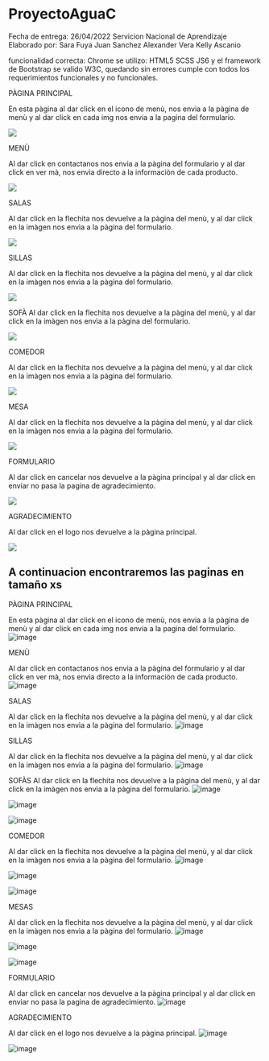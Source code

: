# ProyectoAguaC

Fecha de entrega: 26/04/2022
Servicion Nacional de Aprendizaje
Elaborado por:
Sara Fuya
Juan Sanchez
Alexander Vera
Kelly Ascanio

funcionalidad correcta: Chrome
se utilizo: HTML5 SCSS JS6 y el framework de Bootstrap
se valido W3C, quedando sin errores
cumple con todos los requerimientos funcionales y no  funcionales.


PÀGINA PRINCIPAL

En esta pàgina al dar click en el icono de menù, nos envia a la pàgina de menù y al dar click en cada img nos envia a la pagina del formulario.

![](https://github.com/AguaCielo1/ProyectoAguaC/blob/main/ProyectoA/Pagina%20principal-pc.jpg)


MENÙ

Al dar click en contactanos nos envia a la pàgina del formulario y al dar click en ver mà, nos envìa directo a la informaciòn de cada producto.

![](https://github.com/AguaCielo1/ProyectoAguaC/blob/main/ProyectoA/Menu-pc.jpg)

SALAS

Al dar click en la flechita nos devuelve a la pàgina del menù, y al dar click en la imàgen nos envìa a la pàgina del formulario.

![](https://github.com/AguaCielo1/ProyectoAguaC/blob/main/ProyectoA/salas-pc.jpg)

SILLAS

Al dar click en la flechita nos devuelve a la pàgina del menù, y al dar click en la imàgen nos envìa a la pàgina del formulario.

![](https://github.com/AguaCielo1/ProyectoAguaC/blob/main/ProyectoA/sillas-pc.jpg)

SOFÀ
Al dar click en la flechita nos devuelve a la pàgina del menù, y al dar click en la imàgen nos envìa a la pàgina del formulario.

![](https://github.com/AguaCielo1/ProyectoAguaC/blob/main/ProyectoA/sofas-pc.jpg)

COMEDOR

Al dar click en la flechita nos devuelve a la pàgina del menù, y al dar click en la imàgen nos envìa a la pàgina del formulario.

![](https://github.com/AguaCielo1/ProyectoAguaC/blob/main/ProyectoA/comedor-pc.jpg)

MESA

Al dar click en la flechita nos devuelve a la pàgina del menù, y al dar click en la imàgen nos envìa a la pàgina del formulario.

![](https://github.com/AguaCielo1/ProyectoAguaC/blob/main/ProyectoA/mesa-pc.jpg)

FORMULARIO

Al dar click en cancelar nos devuelve a la pàgina principal y al dar click en enviar no pasa la pagina de agradecimiento.

![](https://github.com/AguaCielo1/ProyectoAguaC/blob/main/ProyectoA/formulario-pc.jpg)

AGRADECIMIENTO

Al dar click en el logo nos devuelve a la pàgina principal.

![](https://github.com/AguaCielo1/ProyectoAguaC/blob/main/ProyectoA/Agradecimiento-pc.jpg)
## A continuacion encontraremos las paginas en tamaño xs

PÀGINA PRINCIPAL

En esta pàgina al dar click en el icono de menù, nos envia a la pàgina de menù y al dar click en cada img nos envia a la pagina del formulario.
![image](https://user-images.githubusercontent.com/104418603/166489783-258f72f1-093f-4074-87bf-3c7c7e27198e.png)

MENÙ

Al dar click en contactanos nos envia a la pàgina del formulario y al dar click en ver mà, nos envìa directo a la informaciòn de cada producto.
![image](https://user-images.githubusercontent.com/104418603/166490055-53649b97-291a-4763-b250-341ffb8c53c4.png)

SALAS

Al dar click en la flechita nos devuelve a la pàgina del menù, y al dar click en la imàgen nos envìa a la pàgina del formulario.
![image](https://user-images.githubusercontent.com/104418603/166491803-82197b07-fb5b-403d-a4a9-00c34d38da8b.png)

SILLAS

Al dar click en la flechita nos devuelve a la pàgina del menù, y al dar click en la imàgen nos envìa a la pàgina del formulario.
![image](https://user-images.githubusercontent.com/104418603/166494714-46b89b89-9827-4224-acaa-5d2023e78847.png)

SOFÀS
Al dar click en la flechita nos devuelve a la pàgina del menù, y al dar click en la imàgen nos envìa a la pàgina del formulario.
![image](https://user-images.githubusercontent.com/104418603/166493775-361efeb8-08fc-4063-aa47-622fcd94d124.png)

![image](https://user-images.githubusercontent.com/104418603/166494002-efd272ad-a6e5-4df6-a296-b2d9022b0286.png)

![image](https://user-images.githubusercontent.com/104418603/166494126-ad63a8c7-4dd6-489d-b1da-f767af1109af.png)

COMEDOR

Al dar click en la flechita nos devuelve a la pàgina del menù, y al dar click en la imàgen nos envìa a la pàgina del formulario.
![image](https://user-images.githubusercontent.com/104418603/166490302-422b0450-9865-43c7-bcf0-0be1c753dc41.png)

![image](https://user-images.githubusercontent.com/104418603/166490439-653b865d-6d94-43b3-a56a-490850c80289.png)

![image](https://user-images.githubusercontent.com/104418603/166491498-4e3e4744-8026-45b6-b282-4ea7800a22ee.png)

MESAS

Al dar click en la flechita nos devuelve a la pàgina del menù, y al dar click en la imàgen nos envìa a la pàgina del formulario.
![image](https://user-images.githubusercontent.com/104418603/166492634-1014ce18-a6c4-42aa-aea1-1218f4913f3f.png)

![image](https://user-images.githubusercontent.com/104418603/166492782-2699d7f4-329c-436b-aeca-f530adb33705.png)

![image](https://user-images.githubusercontent.com/104418603/166492888-aa83d5cc-dead-4626-b7e9-672f0f65a802.png)


FORMULARIO

Al dar click en cancelar nos devuelve a la pàgina principal y al dar click en enviar no pasa la pagina de agradecimiento.
![image](https://user-images.githubusercontent.com/104418603/166491952-60ce9b20-f92b-4d18-932c-e69396e6bd5c.png)

AGRADECIMIENTO

Al dar click en el logo nos devuelve a la pàgina principal.
![image](https://user-images.githubusercontent.com/104418603/166492139-88b11d70-8e80-434c-bb46-47bf9396269f.png)

![image](https://user-images.githubusercontent.com/104418603/166492201-990c8857-8511-4854-abd0-cea488604f0c.png)

